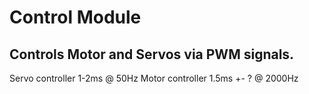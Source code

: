 # Control Module
## Controls Motor and Servos via PWM signals.

Servo controller 1-2ms @ 50Hz
Motor controller 1.5ms +- ? @ 2000Hz

